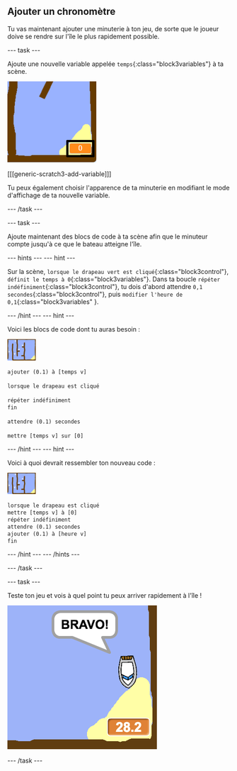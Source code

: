 ## Ajouter un chronomètre

Tu vas maintenant ajouter une minuterie à ton jeu, de sorte que le joueur doive se rendre sur l'île le plus rapidement possible.

\--- task \---

Ajoute une nouvelle variable appelée `temps`{:class="block3variables"} à ta scène.

![capture d'écran](images/boat-variable-annotated.png)

[[[generic-scratch3-add-variable]]]

Tu peux également choisir l'apparence de ta minuterie en modifiant le mode d'affichage de ta nouvelle variable.

\--- /task \---

\--- task \---

Ajoute maintenant des blocs de code à ta scène afin que le minuteur compte jusqu'à ce que le bateau atteigne l'île.

\--- hints \--- \--- hint \---

Sur la scène, `lorsque le drapeau vert est cliqué`{:class="block3control"}, `définit le temps à 0`{:class="block3variables"}. Dans ta boucle `répéter indéfiniment`{:class="block3control"}, tu dois d'abord attendre `0,1 secondes`{:class="block3control"}, puis `modifier l'heure de 0,1`{:class="block3variables" }.

\--- /hint \--- \--- hint \---

Voici les blocs de code dont tu auras besoin :

![scène](images/stage.png)

```blocks3
ajouter (0.1) à [temps v]

lorsque le drapeau est cliqué

répéter indéfiniment
fin

attendre (0.1) secondes

mettre [temps v] sur [0]
```

\--- /hint \--- \--- hint \---

Voici à quoi devrait ressembler ton nouveau code :

![scène](images/stage.png)

```blocks3
lorsque le drapeau est cliqué
mettre [temps v] à [0]
répéter indéfiniment
attendre (0.1) secondes
ajouter (0.1) à [heure v]
fin
```

\--- /hint \--- \--- /hints \---

\--- /task \---

\--- task \---

Teste ton jeu et vois à quel point tu peux arriver rapidement à l'île !

![capture d'écran](images/boat-variable-test.png)

\--- /task \---
